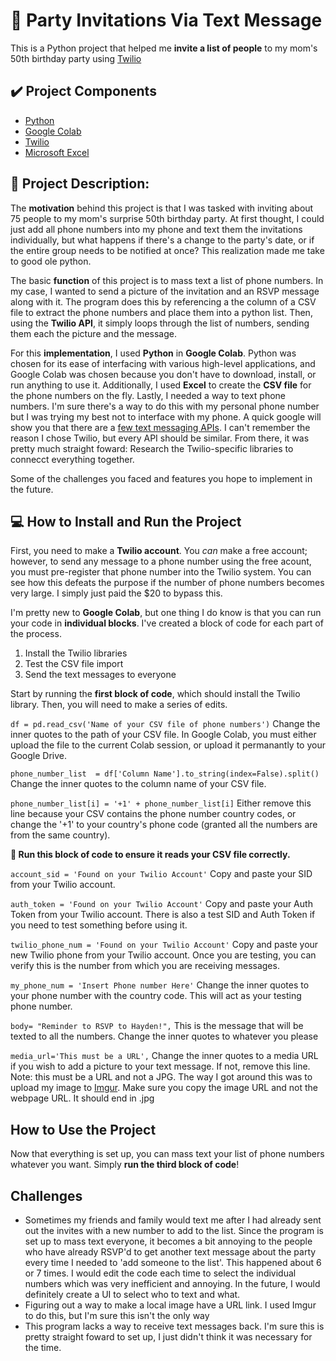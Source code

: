 # 🎉 Party Invitations Via Text Message
This is a Python project that helped me **invite a list of people** to my mom's 50th birthday party using [Twilio](https://www.twilio.com/messaging/sms)

## ✔️ Project Components
* [Python](https://www.python.org/doc/essays/blurb/)
* [Google Colab](https://research.google.com/colaboratory/faq.html#:~:text=Colaboratory%2C%20or%20%E2%80%9CColab%E2%80%9D%20for,learning%2C%20data%20analysis%20and%20education.)
* [Twilio](https://www.twilio.com/blog/what-does-twilio-do)
* [Microsoft Excel](https://www.microsoft.com/en-us/microsoft-365/excel)

## 📜 Project Description:
The **motivation** behind this project is that I was tasked with inviting about 75 people to my mom's surprise 50th birthday party. At first thought, I could just add all phone numbers into my phone and text them the invitations individually, but what happens if there's a change to the party's date, or if the entire group needs to be notified at once? This realization made me take to good ole python.

The basic **function** of this project is to mass text a list of phone numbers. In my case, I wanted to send a picture of the invitation and an RSVP message along with it. The program does this by referencing a the column of a CSV file to extract the phone numbers and place them into a python list. Then, using the **Twilio API**, it simply loops through the list of numbers, sending them each the picture and the message.

For this **implementation**, I used **Python** in **Google Colab**. Python was chosen for its ease of interfacing with various high-level applications, and Google Colab was chosen because you don't have to download, install, or run anything to use it. Additionally, I used **Excel** to create the **CSV file** for the phone numbers on the fly. Lastly, I needed a way to text phone numbers. I'm sure there's a way to do this with my personal phone number but I was trying my best not to interface with my phone. A quick google will show you that there are a [few text messaging APIs](https://rapidapi.com/blog/sms-apis-send-texts/). I can't remember the reason I chose Twilio, but every API should be similar. From there, it was pretty much straight foward: Research the Twilio-specific libraries to connecct everything together.

Some of the challenges you faced and features you hope to implement in the future.

## 💻 How to Install and Run the Project
First, you need to make a **Twilio account**. You *can* make a free account; however, to send any message to a phone number using the free acount, you must pre-register that phone number into the Twilio system. You can see how this defeats the purpose if the number of phone numbers becomes very large. I simply just paid the $20 to bypass this.

I'm pretty new to **Google Colab**, but one thing I do know is that you can run your code in **individual blocks**. I've created a block of code for each part of the process.
1. Install the Twilio libraries
2. Test the CSV file import
3. Send the text messages to everyone

Start by running the **first block of code**, which should install the Twilio library. Then, you will need to make a series of edits.

`df = pd.read_csv('Name of your CSV file of phone numbers')` Change the inner quotes to the path of your CSV file. In Google Colab, you must either upload the file to the current Colab session, or upload it permanantly to your Google Drive. 

`phone_number_list  = df['Column Name'].to_string(index=False).split()` Change the inner quotes to the column name of your CSV file. 

`phone_number_list[i] = '+1' + phone_number_list[i]` Either remove this line because your CSV contains the phone number country codes, or change the '+1' to your country's phone code (granted all the numbers are from the same country).

**🧪 Run this block of code to ensure it reads your CSV file correctly.**

`account_sid = 'Found on your Twilio Account'` Copy and paste your SID from your Twilio account.

`auth_token = 'Found on your Twilio Account'` Copy and paste your Auth Token from your Twilio account. There is also a test SID and Auth Token if you need to test something before using it.

`twilio_phone_num = 'Found on your Twilio Account'` Copy and paste your new Twilio phone from your Twilio account. Once you are testing, you can verify this is the number from which you are receiving messages.

`my_phone_num = 'Insert Phone number Here'` Change the inner quotes to your phone number with the country code. This will act as your testing phone number.

`body= "Reminder to RSVP to Hayden!",` This is the message that will be texted to all the numbers. Change the inner quotes to whatever you please

`media_url='This must be a URL',` Change the inner quotes to a media URL if you wish to add a picture to your text message. If not, remove this line. Note: this must be a URL and not a JPG. The way I got around this was to upload my image to [Imgur](https://imgur.com/). Make sure you copy the image URL and not the webpage URL. It should end in .jpg

## How to Use the Project
Now that everything is set up, you can mass text your list of phone numbers whatever you want. Simply **run the third block of code**!
## Challenges
* Sometimes my friends and family would text me after I had already sent out the invites with a new number to add to the list. Since the program is set up to mass text everyone, it becomes a bit annoying to the people who have already RSVP'd to get another text message about the party every time I needed to 'add someone to the list'. This happened about 6 or 7 times. I would edit the code each time to select the individual numbers which was very inefficient and annoying. In the future, I would definitely create a UI to select who to text and what.
* Figuring out a way to make a local image have a URL link. I used Imgur to do this, but I'm sure this isn't the only way
* This program lacks a way to receive text messages back. I'm sure this is pretty straight foward to set up, I just didn't think it was necessary for the time.
